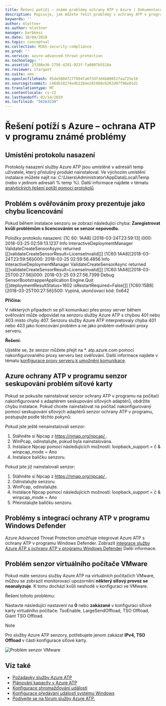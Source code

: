 ```yaml
---
title: Řešení potíží – známé problémy ochrany ATP v Azure | Dokumentace Microsoftu
description: Popisuje, jak můžete řešit problémy v ochrany ATP v programu Azure.
keywords: ''
author: mlottner
ms.author: mlottner
manager: barbkess
ms.date: 10/04/2018
ms.topic: conceptual
ms.collection: M365-security-compliance
ms.prod: ''
ms.service: azure-advanced-threat-protection
ms.technology: ''
ms.assetid: 23386e36-2756-4291-923f-fa8607b5518a
ms.reviewer: itargoet
ms.suite: ems
ms.openlocfilehash: 95de5884f27f094fa6f5df3d4b800527aa725e10
ms.sourcegitcommit: c48db18274edb2284e281960c6262d97f96e01d2
ms.translationtype: MT
ms.contentlocale: cs-CZ
ms.lasthandoff: 02/14/2019
ms.locfileid: "56263230"
---
```

# <a name="troubleshooting-azure-atp-known-issues"></a>Řešení potíží s Azure – ochrana ATP v programu známé problémy 


## <a name="deployment-log-location"></a>Umístění protokolu nasazení
 
Protokoly nasazení služby Azure ATP jsou umístěné v adresáři temp uživatele, který příslušný produkt nainstaloval. Ve výchozím umístění instalace můžete najít na: C:\Users\Administrator\AppData\Local\Temp (nebo v jednom adresáři % temp %). Další informace najdete v tématu [analytických řešení potíží pomocí protokolů](troubleshooting-atp-using-logs.md)

## <a name="proxy-authentication-problem-presents-as-a-licensing-error"></a>Problém s ověřováním proxy prezentuje jako chybu licencování

Pokud během instalace senzoru se zobrazí následující chyba:  **Zaregistrovat kvůli problémům s licencováním se senzor nepovedlo.**

Položky protokolu nasazení: [1C 60: 1AA8] [2018-03-24T23:59:13] i000: 2018-03-25 02:59:13.1237 Info  InteractiveDeploymentManager ValidateCreateSensorAsync returned [\[]validateCreateSensorResult=LicenseInvalid[\]] [1C60:1AA8][2018-03-24T23:59:56]i000: 2018-03-25 02:59:56.4856 Info  InteractiveDeploymentManager ValidateCreateSensorAsync returned [\[]validateCreateSensorResult=LicenseInvalid[\]] [1C60:1AA8][2018-03-25T00:27:56]i000: 2018-03-25 03:27:56.7399 Debug SensorBootstrapperApplication Engine.Quit [\[]deploymentResultStatus=1602 isRestartRequired=False[\]] [1C60:15B8][2018-03-25T00:27:56]i500: Vypíná, ukončovací kód: 0x642


**Příčina:**

V některých případech se při komunikaci přes proxy server během ověřování může odpovídat na senzoru služby Azure ATP s chybou 401 nebo 403 místo chyby 407. Senzoru služby Azure ATP interpretovaly chyba 401 nebo 403 jako licencování problém a ne jako problém ověřování proxy serveru. 

**Řešení:**

Ujistěte se, že senzor můžete přejít na *. atp.azure.com pomocí nakonfigurovaného proxy serveru bez ověřování. Další informace najdete v tématu [konfigurace proxy serveru k umožnění komunikace](configure-proxy.md).




## Azure ochrany ATP v programu senzor seskupování problém síťové karty <a name="nic-teaming"></a>

Pokud se pokusíte nainstalovat senzor ochrany ATP v programu na počítači nakonfigurované s adaptérem seskupování síťových adaptérů, obdržíte chybu instalace. Pokud chcete nainstalovat na počítač nakonfigurovaný pomocí seskupování síťových adaptérů senzor ochrany ATP v programu, postupujte podle těchto pokynů:

Pokud jste ještě nenainstalovali senzor:

1.  Stáhněte si Npcap z [ https://nmap.org/npcap/ ](https://nmap.org/npcap/).
2.  WinPcap, odinstalujte, pokud byla nainstalována.
3.  Instalace Npcap pomocí následujících možností: loopback_support = č & winpcap_mode = Ano
4.  Instalace balíčku senzoru.

Pokud jste již nainstalovali senzor:

1.  Stáhněte si Npcap z [ https://nmap.org/npcap/ ](https://nmap.org/npcap/).
2.  Odinstalujte senzoru.
3.  WinPcap, odinstalujte.
4.  Instalace Npcap pomocí následujících možností: loopback_support = č & winpcap_mode = Ano
5.  Přeinstalujte balíčku senzoru.

## <a name="windows-defender-atp-integration-issue"></a>Problémy s integrací ochrany ATP v programu Windows Defender

Azure Advanced Threat Protection umožňuje integrovat Azure ATP s ochrany ATP v programu Windows Defender. Zobrazit [integrace služby Azure ATP s ochrany ATP v programu Windows Defender](integrate-wd-atp.md) Další informace. 

## <a name="vmware-virtual-machine-sensor-issue"></a>Problém senzor virtuálního počítače VMware

Pokud máte senzoru služby Azure ATP na virtuálních počítačích VMware, můžou se zobrazit monitorovací upozornění **některý síťový provoz se neanalyzuje**. K tomu dochází kvůli neshodě v konfiguraci ve VMware.

Řešení tohoto problému:

Nastavte následující nastavení na **0** nebo **zakázané** v konfiguraci síťové karty virtuálního počítače: TsoEnable, LargeSendOffload, TSO Offload, Giant TSO Offload.
> [!NOTE]
> Pro služby Azure ATP senzory, potřebujete jenom zakázat **IPv4, TSO Offload** v části konfigurace síťové karty.

 ![Problém senzor VMware](./media/vm-sensor-issue.png)

## <a name="see-also"></a>Viz také
- [Požadavky služby Azure ATP](atp-prerequisites.md)
- [Plánování kapacity v Azure ATP](atp-capacity-planning.md)
- [Konfigurace shromažďování událostí](configure-event-collection.md)
- [Konfigurace předávání událostí systému Windows](configure-event-forwarding.md)
- [Podívejte se na fórum služby Azure ATP.](https://aka.ms/azureatpcommunity)

